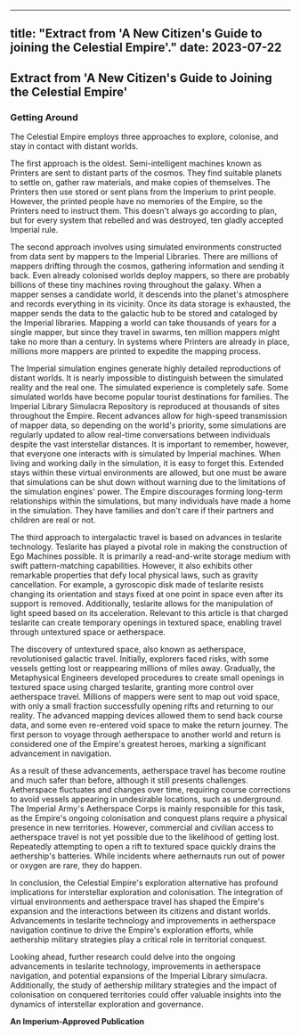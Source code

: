 ------
title: "Extract from 'A New Citizen's Guide to joining the Celestial Empire'."
date: 2023-07-22
---
## Extract from 'A New Citizen's Guide to Joining the Celestial Empire'

### Getting Around

The Celestial Empire employs three approaches to explore, colonise, and stay in contact with distant worlds.

The first approach is the oldest. Semi-intelligent machines known as Printers are sent to distant parts of the cosmos. They find suitable planets to settle on, gather raw materials, and make copies of themselves. The Printers then use stored or sent plans from the Imperium to print people. However, the printed people have no memories of the Empire, so the Printers need to instruct them. This doesn't always go according to plan, but for every system that rebelled and was destroyed, ten gladly accepted Imperial rule.

The second approach involves using simulated environments constructed from data sent by mappers to the Imperial Libraries. There are millions of mappers drifting through the cosmos, gathering information and sending it back. Even already colonised worlds deploy mappers, so there are probably billions of these tiny machines roving throughout the galaxy. When a mapper senses a candidate world, it descends into the planet's atmosphere and records everything in its vicinity. Once its data storage is exhausted, the mapper sends the data to the galactic hub to be stored and cataloged by the Imperial libraries. Mapping a world can take thousands of years for a single mapper, but since they travel in swarms, ten million mappers might take no more than a century. In systems where Printers are already in place, millions more mappers are printed to expedite the mapping process.

The Imperial simulation engines generate highly detailed reproductions of distant worlds. It is nearly impossible to distinguish between the simulated reality and the real one. The simulated experience is completely safe. Some simulated worlds have become popular tourist destinations for families. The Imperial Library Simulacra Repository is reproduced at thousands of sites throughout the Empire. Recent advances allow for high-speed transmission of mapper data, so depending on the world's priority, some simulations are regularly updated to allow real-time conversations between individuals despite the vast interstellar distances. It is important to remember, however, that everyone one interacts with is simulated by Imperial machines. When living and working daily in the simulation, it is easy to forget this. Extended stays within these virtual environments are allowed, but one must be aware that simulations can be shut down without warning due to the limitations of the simulation engines' power. The Empire discourages forming long-term relationships within the simulations, but many individuals have made a home in the simulation. They have families and don't care if their partners and children are real or not.

The third approach to intergalactic travel is based on advances in teslarite technology. Teslarite has played a pivotal role in making the construction of Ego Machines possible. It is primarily a read-and-write storage medium with swift pattern-matching capabilities. However, it also exhibits other remarkable properties that defy local physical laws, such as gravity cancellation. For example, a gyroscopic disk made of teslarite resists changing its orientation and stays fixed at one point in space even after its support is removed. Additionally, teslarite allows for the manipulation of light speed based on its acceleration. Relevant to this article is that charged teslarite can create temporary openings in textured space, enabling travel through untextured space or aetherspace.

The discovery of untextured space, also known as aetherspace, revolutionised galactic travel. Initially, explorers faced risks, with some vessels getting lost or reappearing millions of miles away. Gradually, the Metaphysical Engineers developed procedures to create small openings in textured space using charged teslarite, granting more control over aetherspace travel. Millions of mappers were sent to map out void space, with only a small fraction successfully opening rifts and returning to our reality. The advanced mapping devices allowed them to send back course data, and some even re-entered void space to make the return journey. The first person to voyage through aetherspace to another world and return is considered one of the Empire's greatest heroes, marking a significant advancement in navigation.

As a result of these advancements, aetherspace travel has become routine and much safer than before, although it still presents challenges. Aetherspace fluctuates and changes over time, requiring course corrections to avoid vessels appearing in undesirable locations, such as underground. The Imperial Army's Aetherspace Corps is mainly responsible for this task, as the Empire's ongoing colonisation and conquest plans require a physical presence in new territories. However, commercial and civilian access to aetherspace travel is not yet possible due to the likelihood of getting lost. Repeatedly attempting to open a rift to textured space quickly drains the aethership's batteries. While incidents where aethernauts run out of power or oxygen are rare, they do happen.

In conclusion, the Celestial Empire's exploration alternative has profound implications for interstellar exploration and colonisation. The integration of virtual environments and aetherspace travel has shaped the Empire's expansion and the interactions between its citizens and distant worlds. Advancements in teslarite technology and improvements in aetherspace navigation continue to drive the Empire's exploration efforts, while aethership military strategies play a critical role in territorial conquest.

Looking ahead, further research could delve into the ongoing advancements in teslarite technology, improvements in aetherspace navigation, and potential expansions of the Imperial Library simulacra. Additionally, the study of aethership military strategies and the impact of colonisation on conquered territories could offer valuable insights into the dynamics of interstellar exploration and governance.

**An Imperium-Approved Publication**

